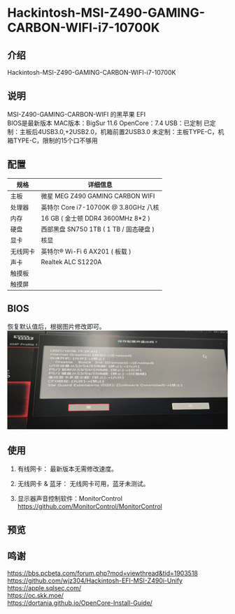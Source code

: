 # Hackintosh-MSI-Z490-GAMING-CARBON-WIFI-i7-10700K

## 介绍  
Hackintosh-MSI-Z490-GAMING-CARBON-WIFI-i7-10700K  

## 说明  
MSI-Z490-GAMING-CARBON-WIFI 的黑苹果 EFI  
BIOS是最新版本
MAC版本：BigSur 11.6
OpenCore：7.4
USB：已定制
已定制：主板后4USB3.0,+2USB2.0，机箱前置2USB3.0
未定制：主板TYPE-C，机箱TYPE-C，限制的15个口不够用

## 配置  
 规格     | 详细信息
 ---------|--------
 主板     | 微星 MEG Z490 GAMING CARBON WIFI
 处理器   | 英特尔 Core i7-10700K @ 3.80GHz 八核
 内存     | 16 GB ( 金士顿 DDR4 3600MHz 8*2 )
 硬盘     | 西部黑盘 SN750 1TB ( 1 TB / 固态硬盘 )
 显卡     | 核显
 无线网卡  | 英特尔® Wi-Fi 6 AX201 ( 板载 )
 声卡     | Realtek ALC S1220A
 触摸板   |
 触摸屏   |


## BIOS
恢复默认值后，根据图片修改即可。
 ![Image text](screenshot/bios.jpg)   



## 使用
 1. 有线网卡：  最新版本无需修改速度。 

 2. 无线网卡 & 蓝牙：  无线网卡可用，蓝牙未测试。

 3. 显示器声音控制软件：MonitorControl  
	https://github.com/MonitorControl/MonitorControl
 
## 预览
  
  
## 鸣谢
https://bbs.pcbeta.com/forum.php?mod=viewthread&tid=1903518  
https://github.com/wjz304/Hackintosh-EFI-MSI-Z490i-Unify  
https://apple.sqlsec.com/  
https://oc.skk.moe/  
https://dortania.github.io/OpenCore-Install-Guide/   



